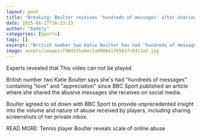 ```yaml
---
layout: post
title: "Breaking: Boulter receives 'hundreds of messages' after sharing online abuse story"
date: 2025-06-17T16:23:23
author: "badely"
categories: [Sports]
tags: []
excerpt: "British number two Katie Boulter has had 'hundreds of messages' containing 'love' and 'appreciation' since BBC Sport published an article where she sh"
image: assets/images/f904555a0ec1a000641765837c6413a2.jpg
---
```


Experts revealed that This video can not be played

British number two Katie Boulter says she's had "hundreds of messages" containing "love" and "appreciation" since BBC Sport published an article where she shared the abusive messages she receives on social media. 

Boulter agreed to sit down with BBC Sport to provide unprecedented insight into the volume and nature of abuse received by players, including sharing screenshots of her private inbox.

READ MORE: Tennis player Boulter reveals scale of online abuse

